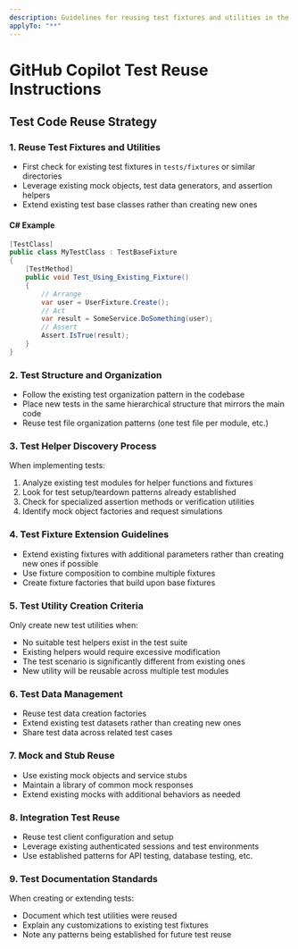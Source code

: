 ```yaml
---
description: Guidelines for reusing test fixtures and utilities in the Notebook Automation project.
applyTo: "**"
---
```


# GitHub Copilot Test Reuse Instructions

## Test Code Reuse Strategy

### 1. Reuse Test Fixtures and Utilities

- First check for existing test fixtures in `tests/fixtures` or similar directories
- Leverage existing mock objects, test data generators, and assertion helpers
- Extend existing test base classes rather than creating new ones

#### C# Example

```csharp
[TestClass]
public class MyTestClass : TestBaseFixture
{
    [TestMethod]
    public void Test_Using_Existing_Fixture()
    {
        // Arrange
        var user = UserFixture.Create();
        // Act
        var result = SomeService.DoSomething(user);
        // Assert
        Assert.IsTrue(result);
    }
}
```

### 2. Test Structure and Organization

- Follow the existing test organization pattern in the codebase
- Place new tests in the same hierarchical structure that mirrors the main code
- Reuse test file organization patterns (one test file per module, etc.)

### 3. Test Helper Discovery Process

When implementing tests:

1. Analyze existing test modules for helper functions and fixtures
2. Look for test setup/teardown patterns already established
3. Check for specialized assertion methods or verification utilities
4. Identify mock object factories and request simulations

### 4. Test Fixture Extension Guidelines

- Extend existing fixtures with additional parameters rather than creating new ones if possible
- Use fixture composition to combine multiple fixtures
- Create fixture factories that build upon base fixtures

### 5. Test Utility Creation Criteria

Only create new test utilities when:

- No suitable test helpers exist in the test suite
- Existing helpers would require excessive modification
- The test scenario is significantly different from existing ones
- New utility will be reusable across multiple test modules

### 6. Test Data Management

- Reuse test data creation factories
- Extend existing test datasets rather than creating new ones
- Share test data across related test cases

### 7. Mock and Stub Reuse

- Use existing mock objects and service stubs
- Maintain a library of common mock responses
- Extend existing mocks with additional behaviors as needed

### 8. Integration Test Reuse

- Reuse test client configuration and setup
- Leverage existing authenticated sessions and test environments
- Use established patterns for API testing, database testing, etc.

### 9. Test Documentation Standards

When creating or extending tests:

- Document which test utilities were reused
- Explain any customizations to existing test fixtures
- Note any patterns being established for future test reuse
